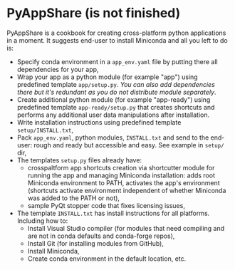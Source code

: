 # PyAppShare (is not finished)

PyAppShare is a cookbook for creating cross-platform python applications in a moment. It suggests end-user to install Miniconda and all you left to do is:

* Specify conda environment in a `app_env.yaml` file by putting there all dependencies for your app, 
* Wrap your app as a python module (for example "app") using predefined template `app/setup.py`. *You can also add dependencies there but it's redundant as you do not distribute module separately*.
* Create additional python module (for example "app-ready") using predefined template `app-ready/setup.py` that creates shortcuts and performs any additional user data manipulations after installation.
* Write installation instructions using predefined template `setup/INSTALL.txt`,
* Pack `app_env.yaml`, python modules, `INSTALL.txt` and send to the end-user: rough and ready but accessible and easy. See example in `setup/` dir,
* The templates `setup.py` files already have:
  * crosspaltform app shortcuts creation via shortcutter module for running the app and managing Miniconda installation: adds root Miniconda environment to PATH, activates the app's environment (shortcuts activate environment independent of whether Miniconda was added to the PATH or not),
  * sample PyQt stopper code that fixes licensing issues,
* The template `INSTALL.txt` has install instructions for all platforms. Including how to:
  * Install Visual Studio compiler (for modules that need compiling and are not in conda defaults and conda-forge repos),
  * Install Git (for installing modules from GitHub),
  * Install Miniconda,
  * Create conda environment in the default location, etc. 

